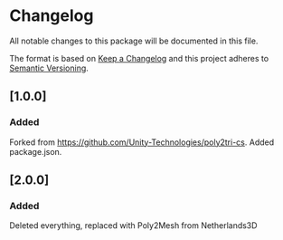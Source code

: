 # Changelog

All notable changes to this package will be documented in this file.

The format is based on [Keep a Changelog](http://keepachangelog.com/en/1.0.0/)
and this project adheres to [Semantic Versioning](http://semver.org/spec/v2.0.0.html).

## [1.0.0]

### Added

Forked from https://github.com/Unity-Technologies/poly2tri-cs.
Added package.json.

## [2.0.0]

### Added

Deleted everything, replaced with Poly2Mesh from Netherlands3D